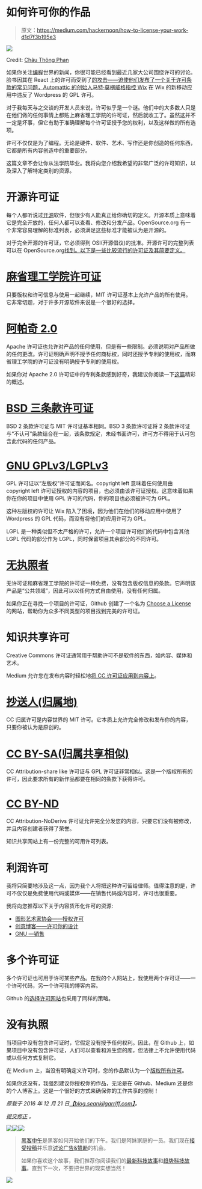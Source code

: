 # 如何许可你的作品

> 原文：<https://medium.com/hackernoon/how-to-license-your-work-d1d7f3b195e3>

![](img/e7dae18a59726bf83067d88bb5b7b2b1.png)

Credit: [Châu Thông Phan](https://stocksnap.io/author/31913)

如果你关注[编程](https://hackernoon.com/tagged/programming)世界的新闻，你很可能已经看到最近几家大公司围绕许可的讨论。脸书因其在 React 上的许可而受到了[的攻击——迫使他们发布了一个关于许可条款的常见问题，Automattic 的创始人马特·莫楞威格](http://react-etc.net/entry/your-license-to-use-react-js-can-be-revoked-if-you-compete-with-facebook)[指控 Wix](https://ma.tt/2016/10/wix-and-the-gpl/) 在 Wix 的新移动应用中违反了 Wordpress 的 GPL 许可。

对于我每天与之交谈的开发人员来说，许可似乎是一个谜。他们中的大多数人只是在他们做的任何事情上都贴上麻省理工学院的许可证，然后就收工了。虽然这并不一定是坏事，但它有助于准确理解每个许可证授予您的权利，以及这样做的所有选项。

许可不仅仅是为了编程。无论是硬件、软件、艺术、写作还是你创造的任何东西，它都是所有内容创造中的重要部分。

这篇文章不会让你从法学院毕业。我将向您介绍我希望的非常广泛的许可知识，以及深入了解特定类别的资源。

# 开源许可证

每个人都听说过[开源](https://hackernoon.com/tagged/open-source)软件，但很少有人能真正给你确切的定义。开源本质上意味着它是完全开放的，任何人都可以查看、修改和分发产品。OpenSource.org 有一个非常容易理解的标准列表，必须满足这些标准才能被认为是开源的。

对于完全开源的许可证，它必须得到 OSI(开源倡议)的批准。开源许可的完整列表可以在 OpenSource.org[找到。以下是一些比较流行的许可证及其简要定义。](https://opensource.org/licenses)

# [麻省理工学院许可证](https://opensource.org/licenses/MIT)

只要版权和许可信息与使用一起继续，MIT 许可证基本上允许产品的所有使用。它非常切题，对于许多开源软件来说是一个很好的选择。

# [阿帕奇 2.0](https://www.apache.org/licenses/LICENSE-2.0)

Apache 许可证也允许对产品的任何使用，但是有一些限制。必须说明对产品所做的任何更改。许可证明确声明不授予任何商标权，同时还授予专利的使用权，而麻省理工学院的许可证没有明确授予专利的使用权。

如果你对 Apache 2.0 许可证中的专利条款感到好奇，我建议你阅读一下[这篇](http://oss-watch.ac.uk/resources/apache2)精彩的概述。

# [BSD 三条款许可证](https://opensource.org/licenses/BSD-3-Clause)

BSD 2 条款许可证与 MIT 许可证基本相同。BSD 3 条款许可证将 2 条款许可证与“不认可”条款结合在一起，该条款规定，未经书面许可，许可方不得用于认可包含此代码的任何产品。

# [GNU GPLv3/LGPLv3](https://www.gnu.org/licenses/gpl-3.0.html)

GPL 许可证以“左版权”许可证而闻名。copyright left 意味着任何使用由 copyright left 许可证授权的内容的项目，也必须由该许可证授权。这意味着如果你在你的项目中使用 GPL 许可的代码，你的项目也必须被许可为 GPL。

这种左版权的许可让 Wix 陷入了困境，因为他们在他们的移动应用中使用了 Wordpress 的 GPL 代码，而没有将他们的应用许可为 GPL。

LGPL 是一种类似但不太严格的许可，允许一个项目许可他们的代码中包含其他 LGPL 代码的部分作为 LGPL，同时保留项目其余部分的不同许可。

# [无执照者](http://unlicense.org/)

无许可证和麻省理工学院的许可证一样免费，没有包含版权信息的条款。它声明该产品是“公共领域”，因此可以以任何方式自由使用，没有任何归属。

如果你正在寻找一个项目的许可证，Github 创建了一个名为 [Choose a License](http://choosealicense.com/) 的网站，帮助你为众多不同类型的项目找到完美的许可证。

# 知识共享许可

Creative Commons 许可证通常用于帮助许可不是软件的东西，如内容、媒体和艺术。

Medium 允许您在发布内容时轻松地[将 CC 许可证应用到内容上](/@Medium/licensing-your-work-on-medium-517fa7096e62#.h1p7h6h64)。

# [抄送人(归属地)](https://creativecommons.org/licenses/by/4.0/)

CC 归属许可是内容世界的 MIT 许可。它本质上允许完全修改和发布你的内容，只要你被认为是原创的。

# [CC BY-SA(归属共享相似)](https://creativecommons.org/licenses/by-sa/4.0/)

CC Attribution-share like 许可证与 GPL 许可证非常相似。这是一个版权所有的许可，因此要求所有的新作品都要在相同的条款下获得许可。

# [CC BY-ND](https://creativecommons.org/licenses/by-nd/4.0/)

CC Attribution-NoDerivs 许可证允许完全分发您的内容，只要它们没有被修改，并且内容创建者获得了荣誉。

知识共享网站上有一份完整的可用许可列表。

# 利润许可

我将只简要地涉及这一点，因为我个人将把这种许可留给律师。值得注意的是，许可不仅仅是免费使用代码或媒体——在销售代码或内容时，许可也很重要。

我将向您推荐以下关于内容货币化许可的资源:

*   [图形艺术家协会——授权许可](https://graphicartistsguild.org/tools_resources/license-it)
*   [创意博客——许可你的设计](http://www.creativebloq.com/design/license-your-designs-9134535)
*   [GNU —销售](https://www.gnu.org/philosophy/selling.en.html)

# 多个许可证

多个许可证也可用于许可某些产品。在我的个人网站上，我使用两个许可证——一个许可代码，另一个许可我的博客内容。

Github 的[选择许可网站](https://github.com/github/choosealicense.com#license)也采用了同样的策略。

# 没有执照

当项目中没有包含许可证时，它假定没有授予任何权利。因此，在 Github 上，如果项目中没有包含许可证，人们可以查看和派生您的库，但法律上不允许使用代码或以任何方式复制它。

在 Medium 上，当没有明确定义许可时，您的作品默认为一个[版权所有许可](/policy/medium-terms-of-service-9db0094a1e0f#.qi1i1pc1m)。

如果你还没有，我强烈建议你授权你的作品，无论是在 Github、Medium 还是你的个人博客上。这是一个很好的方式来确保你的工作共享的控制！

*原载于 2016 年 12 月 21 日*[*【blog.seankilgarriff.com】*](https://blog.seankilgarriff.com/how-to-license-your-work/)*。*

[*提交修正*](https://github.com/Skilgarriff/Blog-Posts) *。*

[![](img/50ef4044ecd4e250b5d50f368b775d38.png)](http://bit.ly/HackernoonFB)[![](img/979d9a46439d5aebbdcdca574e21dc81.png)](https://goo.gl/k7XYbx)[![](img/2930ba6bd2c12218fdbbf7e02c8746ff.png)](https://goo.gl/4ofytp)

> [黑客中午](http://bit.ly/Hackernoon)是黑客如何开始他们的下午。我们是阿妹家庭的一员。我们现在[接受投稿](http://bit.ly/hackernoonsubmission)并乐意[讨论广告&赞助](mailto:partners@amipublications.com)的机会。
> 
> 如果你喜欢这个故事，我们推荐你阅读我们的[最新科技故事](http://bit.ly/hackernoonlatestt)和[趋势科技故事](https://hackernoon.com/trending)。直到下一次，不要把世界的现实想当然！

![](img/be0ca55ba73a573dce11effb2ee80d56.png)